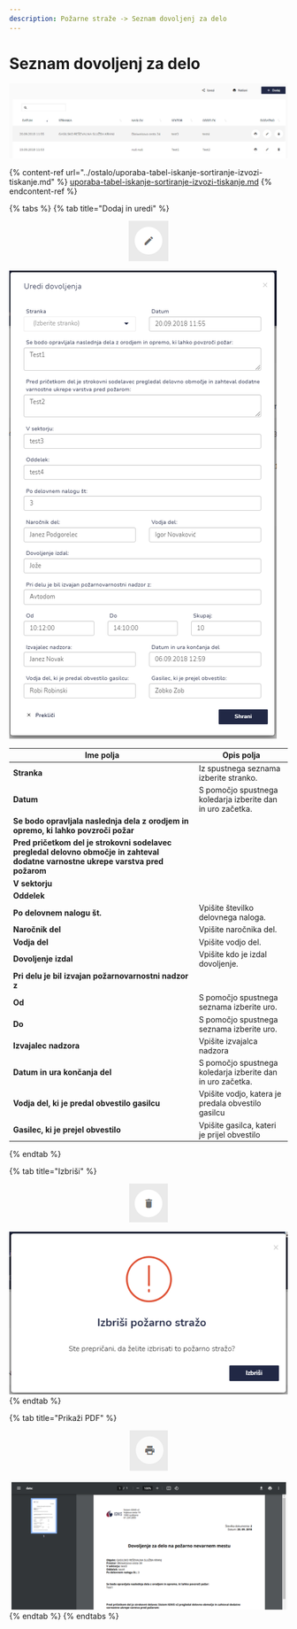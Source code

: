 ```yaml
---
description: Požarne straže -> Seznam dovoljenj za delo
---
```


# Seznam dovoljenj za delo

![](../.gitbook/assets/Pozarne_straze_seznam_dovoljenj_pogled.PNG)

{% content-ref url="../ostalo/uporaba-tabel-iskanje-sortiranje-izvozi-tiskanje.md" %}
[uporaba-tabel-iskanje-sortiranje-izvozi-tiskanje.md](../ostalo/uporaba-tabel-iskanje-sortiranje-izvozi-tiskanje.md)
{% endcontent-ref %}

{% tabs %}
{% tab title="Dodaj in uredi" %}
<div align="center"><img src="../.gitbook/assets/Knjiga_ikona_pisalo (5).png" alt="Ikona za urejanje."></div>

![](../.gitbook/assets/Pozarne_straze_seznam_dovoljenj_uredi.PNG)



| Ime polja                                                                                                                         | Opis polja                                                 |
| --------------------------------------------------------------------------------------------------------------------------------- | ---------------------------------------------------------- |
| **Stranka**                                                                                                                       | Iz spustnega seznama izberite stranko.                     |
| **Datum**                                                                                                                         | S pomočjo spustnega koledarja izberite dan in uro začetka. |
| **Se bodo opravljala naslednja dela z orodjem in opremo, ki lahko povzroči požar**                                                |                                                            |
| **Pred pričetkom del je strokovni sodelavec pregledal delovno območje in zahteval dodatne varnostne ukrepe varstva pred požarom** |                                                            |
| **V sektorju**                                                                                                                    |                                                            |
| **Oddelek**                                                                                                                       |                                                            |
| **Po delovnem nalogu št.**                                                                                                        | Vpišite številko delovnega naloga.                         |
| **Naročnik del**                                                                                                                  | Vpišite naročnika del.                                     |
| **Vodja del**                                                                                                                     | Vpišite vodjo del.                                         |
| **Dovoljenje izdal**                                                                                                              | Vpišite kdo je izdal dovoljenje.                           |
| **Pri delu je bil izvajan požarnovarnostni nadzor z**                                                                             |                                                            |
| **Od**                                                                                                                            | S pomočjo spustnega seznama izberite uro.                  |
| **Do**                                                                                                                            | S pomočjo spustnega seznama izberite uro.                  |
| **Izvajalec nadzora**                                                                                                             | Vpišite izvajalca nadzora                                  |
| **Datum in ura končanja del**                                                                                                     | S pomočjo spustnega koledarja izberite dan in uro začetka. |
| **Vodja del, ki je predal obvestilo gasilcu**                                                                                     | Vpišite vodjo, katera je predala obvestilo gasilcu         |
| **Gasilec, ki je prejel obvestilo**                                                                                               | Vpišite gasilca, kateri je prijel obvestilo                |




{% endtab %}

{% tab title="Izbriši" %}
<div align="center"><img src="../.gitbook/assets/Knjiga_ikona_izbris.png" alt="Ikona za brisanje."></div>

![](../.gitbook/assets/Pozarne_straze_seznam_dovoljenj_izbris.PNG)
{% endtab %}

{% tab title="Prikaži PDF" %}
<div align="center"><img src="../.gitbook/assets/Knjiga_ikona_tisk (1).png" alt="Ikona za prikaz PDF dokumenta."></div>

![](../.gitbook/assets/Pozarne_straze_seznam_dovoljenj_tiskaj.PNG)
{% endtab %}
{% endtabs %}








